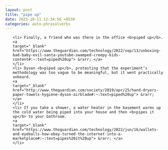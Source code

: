 ```yaml
---
layout: post
title: "pipe up"
date: 2023-10-11 12:34:56 +0530
categories: auto-phrasalverbs
---
```

<ol>

    <li> Finally, a friend who was there in the office <b>piped up</b>.
    <a 
    target="_blank" 
    href="https://www.theguardian.com/technology/2022/sep/13/unboxing-bad-baby-evil-santa-youtube-swamped-creepy-kids-content#:~:text=piped%20up"> &rarr; </a>
    </li>
    <li> Dyson <b>piped up</b>, protesting that the experiment’s methodology was too vague to be meaningful, but it went practically unheard.
    <a 
    target="_blank" 
    href="http://www.theguardian.com/society/2019/apr/25/hand-dryers-paper-towels-hygiene-dyson-airblade#:~:text=piped%20up"> &rarr; </a>
    </li>
    <li> If you take a shower, a water heater in the basement warms up the cold water being piped into your house and then <b>pipes it up</b> to your bathroom.
    <a 
    target="_blank" 
    href="https://www.theguardian.com/technology/2022/jun/16/wallets-and-eyeballs-how-ebay-turned-the-internet-into-a-marketplace#:~:text=pipes%20it%20up"> &rarr; </a>
    </li>